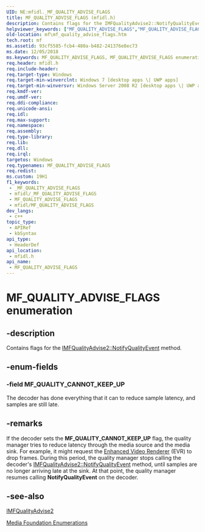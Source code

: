 ```yaml
---
UID: NE:mfidl._MF_QUALITY_ADVISE_FLAGS
title: MF_QUALITY_ADVISE_FLAGS (mfidl.h)
description: Contains flags for the IMFQualityAdvise2::NotifyQualityEvent method.
helpviewer_keywords: ["MF_QUALITY_ADVISE_FLAGS","MF_QUALITY_ADVISE_FLAGS enumeration [Media Foundation]","MF_QUALITY_CANNOT_KEEP_UP","mf.mf_quality_advise_flags","mfidl/MF_QUALITY_ADVISE_FLAGS","mfidl/MF_QUALITY_CANNOT_KEEP_UP"]
old-location: mf\mf_quality_advise_flags.htm
tech.root: mf
ms.assetid: 93cf5585-fcb4-480a-b482-241376e8ec73
ms.date: 12/05/2018
ms.keywords: MF_QUALITY_ADVISE_FLAGS, MF_QUALITY_ADVISE_FLAGS enumeration [Media Foundation], MF_QUALITY_CANNOT_KEEP_UP, mf.mf_quality_advise_flags, mfidl/MF_QUALITY_ADVISE_FLAGS, mfidl/MF_QUALITY_CANNOT_KEEP_UP
req.header: mfidl.h
req.include-header: 
req.target-type: Windows
req.target-min-winverclnt: Windows 7 [desktop apps \| UWP apps]
req.target-min-winversvr: Windows Server 2008 R2 [desktop apps \| UWP apps]
req.kmdf-ver: 
req.umdf-ver: 
req.ddi-compliance: 
req.unicode-ansi: 
req.idl: 
req.max-support: 
req.namespace: 
req.assembly: 
req.type-library: 
req.lib: 
req.dll: 
req.irql: 
targetos: Windows
req.typenames: MF_QUALITY_ADVISE_FLAGS
req.redist: 
ms.custom: 19H1
f1_keywords:
 - _MF_QUALITY_ADVISE_FLAGS
 - mfidl/_MF_QUALITY_ADVISE_FLAGS
 - MF_QUALITY_ADVISE_FLAGS
 - mfidl/MF_QUALITY_ADVISE_FLAGS
dev_langs:
 - c++
topic_type:
 - APIRef
 - kbSyntax
api_type:
 - HeaderDef
api_location:
 - mfidl.h
api_name:
 - MF_QUALITY_ADVISE_FLAGS
---
```


# MF_QUALITY_ADVISE_FLAGS enumeration


## -description

Contains flags for the <a href="/windows/desktop/api/mfidl/nf-mfidl-imfqualityadvise2-notifyqualityevent">IMFQualityAdvise2::NotifyQualityEvent</a> method.

## -enum-fields

### -field MF_QUALITY_CANNOT_KEEP_UP

The decoder has done everything that it can to reduce sample latency, and samples are still late.

## -remarks

If the decoder sets the <b>MF_QUALITY_CANNOT_KEEP_UP</b> flag, the quality manager tries to reduce latency through the media source and the media sink. For example, it might request the <a href="/windows/desktop/medfound/enhanced-video-renderer">Enhanced Video Renderer</a> (EVR) to drop frames. During this period, the quality manager stops calling the decoder's <a href="/windows/desktop/api/mfidl/nf-mfidl-imfqualityadvise2-notifyqualityevent">IMFQualityAdvise2::NotifyQualityEvent</a> method, until samples are no longer arriving late at the sink. At that point, the quality manager resumes calling <b>NotifyQualityEvent</b> on the decoder.

## -see-also

<a href="/windows/desktop/api/mfidl/nn-mfidl-imfqualityadvise2">IMFQualityAdvise2</a>



<a href="/windows/desktop/medfound/media-foundation-enumerations">Media Foundation Enumerations</a>